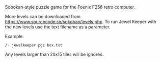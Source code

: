 Sobokan-style puzzle game for the Foenix F256 retro computer.

More levels can be downloaded from https://www.sourcecode.se/sokoban/levels.php.
To run Jewel Keeper with the new levels use the text filename as a parameter.

Example:

    /- jewelkeeper.pgz box.txt

Any levels larger than 20x15 tiles will be ignored.

